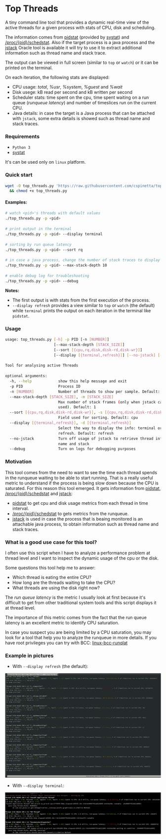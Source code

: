 # Top Threads

A tiny command line tool that provides a dynamic real-time view of the active threads for a given process with stats of CPU, disk and scheduling.

The information comes from [pidstat] (provided by [systat]) and [/proc/{pid}/schedstat]. Also if the target process is a java process and the [jstack] Oracle tool is available it will try to use it to extract additional information such as thread name and stack trace.

The output can be viewed in full screen (similar to `top` or `watch`) or it can be printed on the terminal.

On each iteration, the following stats are displayed:

* CPU usage: _total_, _%usr_, _%system_, _%guest_ and _%wait_
* Disk usege: kB read per second and kB written per second
* Scheduler stats: time spent on the cpu, time spent waiting on a run queue (_runqueue latency_) and number of timeslices run on the current CPU.
* Java details: in case the target is a Java process that can be attached with `jstack`, some extra details is showed such as thread name and stack traces.

### Requirements

* `Python 3`
* [systat]

It's can be used only on `linux` platform.

### Quick start

```bash
wget -O top_threads.py 'https://raw.githubusercontent.com/cspinetta/top-threads/master/top_threads.py' \
  && chmod +x top_threads.py
```

#### Examples:

```bash
# watch <pid>'s threads with default values
./top_threads.py -p <pid>

# print output in the terminal
./top_threads.py -p <pid> --display terminal

# sorting by run queue latency
./top_threads.py -p <pid> --sort rq

# in case a java process, change the number of stack traces to display
./top_threads.py -p <pid> --max-stack-depth 10

# enable debug log for troubleshooting
./top_threads.py -p <pid> --debug
```

**Notes:**
* The first output is with stats from the first execution of the process.
* `--display refresh` provides a view similar to `top` or `watch` (the default) while `terminal` prints the output on each iteration in the terminal like `pidstat`.

### Usage

```bash
usage: top_threads.py [-h] -p PID [-n [NUMBER]]
                      [--max-stack-depth [STACK_SIZE]]
                      [--sort [{cpu,rq,disk,disk-rd,disk-wr}]]
                      [--display [{terminal,refresh}]] [--no-jstack] [--debug]

Tool for analysing active Threads

optional arguments:
  -h, --help            show this help message and exit
  -p PID                Process ID
  -n [NUMBER]           Number of threads to show per sample. Default: 10
  --max-stack-depth [STACK_SIZE], -m [STACK_SIZE]
                        Max number of stack frames (only when jstack can be
                        used). Default: 1
  --sort [{cpu,rq,disk,disk-rd,disk-wr}], -s [{cpu,rq,disk,disk-rd,disk-wr}]
                        Field used for sorting. Default: cpu
  --display [{terminal,refresh}], -d [{terminal,refresh}]
                        Select the way to display the info: terminal or
                        refresh. Default: refresh
  --no-jstack           Turn off usage of jstack to retrieve thread info like
                        name and stack
  --debug               Turn on logs for debugging purposes

```

### Motivation

This tool comes from the need to want to see the time each thread spends in the runqueue waiting to be able to start running.
That is a really useful metric to understand if the process is being slow down because the CPU is saturated.
For this reason this tool emerged. It gets information from [pidstat], [/proc/{pid}/schedstat] and [jstack]:

* [pidstat] to get cpu and disk usage metrics from each thread in time interval.
* [/proc/{pid}/schedstat] to gets metrics from the runqueue. 
* [jstack] is used in case the process that is beaing monitored is an attachable java process, to obtain information such as thread name and stack traces.

### What is a good use case for this tool?

I often use this script when I have to analyze a performance problem at thread level and I want to inspect the dynamic usage of the cpu or the disk.

Some questions this tool help me to answer:

* Which thread is eating the entire CPU?
* How long are the threads waiting to take the CPU?
* What threads are using the disk right now?

The *run queue latency* is the metric I usually look at first because it's difficult to get from other traditional system tools and this script displays it at thread level.

The importance of this metric comes from the fact that the run queue latency is an excellent metric to identify CPU saturation.

In case you suspect you are being limited by a CPU saturation, you may look for a tool that help you to analyze the runqueue in more details. If you have root privileges you can try with BCC: [linux-bcc-runqlat](http://www.brendangregg.com/blog/2016-10-08/linux-bcc-runqlat.html)

### Example in pictures

* With `--display refresh` (the default):

![Top Java Threads Refresh](docs/top_threads_refresh_view.png)

* With `--display terminal`:

![Top Java Threads in Terminal](docs/top_java_threads_terminal.png)

[/proc/{pid}/schedstat]: https://www.kernel.org/doc/html/latest/scheduler/sched-stats.html#proc-pid-schedstat
[systat]: https://github.com/sysstat/sysstat
[pidstat]: https://linux.die.net/man/1/pidstat
[jstack]: https://docs.oracle.com/javase/9/tools/jstack.htm#JSWOR748
